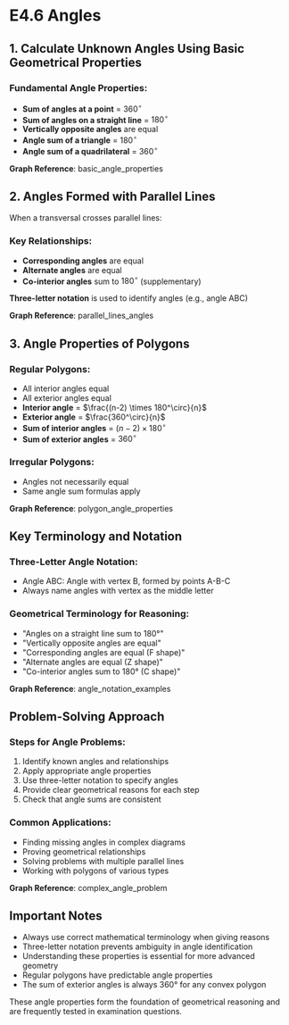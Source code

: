 # E4.6 Angles

## 1. Calculate Unknown Angles Using Basic Geometrical Properties

### Fundamental Angle Properties:
- **Sum of angles at a point** = $360^\circ$
- **Sum of angles on a straight line** = $180^\circ$
- **Vertically opposite angles** are equal
- **Angle sum of a triangle** = $180^\circ$
- **Angle sum of a quadrilateral** = $360^\circ$

**Graph Reference**: basic_angle_properties

## 2. Angles Formed with Parallel Lines

When a transversal crosses parallel lines:

### Key Relationships:
- **Corresponding angles** are equal
- **Alternate angles** are equal
- **Co-interior angles** sum to $180^\circ$ (supplementary)

**Three-letter notation** is used to identify angles (e.g., angle ABC)

**Graph Reference**: parallel_lines_angles

## 3. Angle Properties of Polygons

### Regular Polygons:
- All interior angles equal
- All exterior angles equal
- **Interior angle** = $\frac{(n-2) \times 180^\circ}{n}$
- **Exterior angle** = $\frac{360^\circ}{n}$
- **Sum of interior angles** = $(n-2) \times 180^\circ$
- **Sum of exterior angles** = $360^\circ$

### Irregular Polygons:
- Angles not necessarily equal
- Same angle sum formulas apply

**Graph Reference**: polygon_angle_properties

## Key Terminology and Notation

### Three-Letter Angle Notation:
- Angle ABC: Angle with vertex B, formed by points A-B-C
- Always name angles with vertex as the middle letter

### Geometrical Terminology for Reasoning:
- "Angles on a straight line sum to 180°"
- "Vertically opposite angles are equal"
- "Corresponding angles are equal (F shape)"
- "Alternate angles are equal (Z shape)"
- "Co-interior angles sum to 180° (C shape)"

**Graph Reference**: angle_notation_examples

## Problem-Solving Approach

### Steps for Angle Problems:
1. Identify known angles and relationships
2. Apply appropriate angle properties
3. Use three-letter notation to specify angles
4. Provide clear geometrical reasons for each step
5. Check that angle sums are consistent

### Common Applications:
- Finding missing angles in complex diagrams
- Proving geometrical relationships
- Solving problems with multiple parallel lines
- Working with polygons of various types

**Graph Reference**: complex_angle_problem

## Important Notes

- Always use correct mathematical terminology when giving reasons
- Three-letter notation prevents ambiguity in angle identification
- Understanding these properties is essential for more advanced geometry
- Regular polygons have predictable angle properties
- The sum of exterior angles is always 360° for any convex polygon

These angle properties form the foundation of geometrical reasoning and are frequently tested in examination questions.